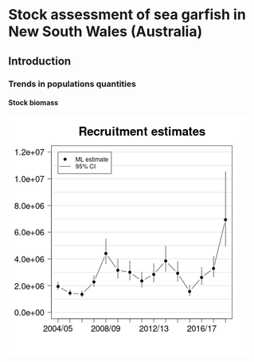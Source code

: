 # Stock assessment of sea garfish in New South Wales (Australia)

## Introduction

### Trends in populations quantities

#### Stock biomass
![alt text](https://github.com/mkienzle/NSW-sea-garfish-stock-assessment/blob/master/Script/Results/Graphics/EstimateOfRecruitment.png)

